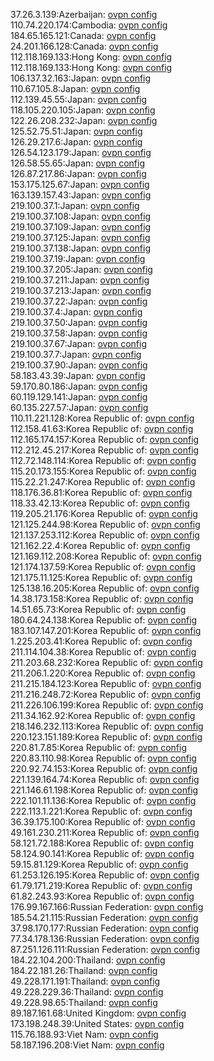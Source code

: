 37.26.3.139:Azerbaijan: [ovpn config](vpn/37_26_3_139.ovpn)  
110.74.220.174:Cambodia: [ovpn config](vpn/110_74_220_174.ovpn)  
184.65.165.121:Canada: [ovpn config](vpn/184_65_165_121.ovpn)  
24.201.166.128:Canada: [ovpn config](vpn/24_201_166_128.ovpn)  
112.118.169.133:Hong Kong: [ovpn config](vpn/112_118_169_133.ovpn)  
112.118.169.133:Hong Kong: [ovpn config](vpn/112_118_169_133.ovpn)  
106.137.32.163:Japan: [ovpn config](vpn/106_137_32_163.ovpn)  
110.67.105.8:Japan: [ovpn config](vpn/110_67_105_8.ovpn)  
112.139.45.55:Japan: [ovpn config](vpn/112_139_45_55.ovpn)  
118.105.220.105:Japan: [ovpn config](vpn/118_105_220_105.ovpn)  
122.26.208.232:Japan: [ovpn config](vpn/122_26_208_232.ovpn)  
125.52.75.51:Japan: [ovpn config](vpn/125_52_75_51.ovpn)  
126.29.217.6:Japan: [ovpn config](vpn/126_29_217_6.ovpn)  
126.54.123.179:Japan: [ovpn config](vpn/126_54_123_179.ovpn)  
126.58.55.65:Japan: [ovpn config](vpn/126_58_55_65.ovpn)  
126.87.217.86:Japan: [ovpn config](vpn/126_87_217_86.ovpn)  
153.175.125.67:Japan: [ovpn config](vpn/153_175_125_67.ovpn)  
163.139.157.43:Japan: [ovpn config](vpn/163_139_157_43.ovpn)  
219.100.37.1:Japan: [ovpn config](vpn/219_100_37_1.ovpn)  
219.100.37.108:Japan: [ovpn config](vpn/219_100_37_108.ovpn)  
219.100.37.109:Japan: [ovpn config](vpn/219_100_37_109.ovpn)  
219.100.37.125:Japan: [ovpn config](vpn/219_100_37_125.ovpn)  
219.100.37.138:Japan: [ovpn config](vpn/219_100_37_138.ovpn)  
219.100.37.19:Japan: [ovpn config](vpn/219_100_37_19.ovpn)  
219.100.37.205:Japan: [ovpn config](vpn/219_100_37_205.ovpn)  
219.100.37.211:Japan: [ovpn config](vpn/219_100_37_211.ovpn)  
219.100.37.213:Japan: [ovpn config](vpn/219_100_37_213.ovpn)  
219.100.37.22:Japan: [ovpn config](vpn/219_100_37_22.ovpn)  
219.100.37.4:Japan: [ovpn config](vpn/219_100_37_4.ovpn)  
219.100.37.50:Japan: [ovpn config](vpn/219_100_37_50.ovpn)  
219.100.37.58:Japan: [ovpn config](vpn/219_100_37_58.ovpn)  
219.100.37.67:Japan: [ovpn config](vpn/219_100_37_67.ovpn)  
219.100.37.7:Japan: [ovpn config](vpn/219_100_37_7.ovpn)  
219.100.37.90:Japan: [ovpn config](vpn/219_100_37_90.ovpn)  
58.183.43.39:Japan: [ovpn config](vpn/58_183_43_39.ovpn)  
59.170.80.186:Japan: [ovpn config](vpn/59_170_80_186.ovpn)  
60.119.129.141:Japan: [ovpn config](vpn/60_119_129_141.ovpn)  
60.135.227.57:Japan: [ovpn config](vpn/60_135_227_57.ovpn)  
110.11.221.128:Korea Republic of: [ovpn config](vpn/110_11_221_128.ovpn)  
112.158.41.63:Korea Republic of: [ovpn config](vpn/112_158_41_63.ovpn)  
112.165.174.157:Korea Republic of: [ovpn config](vpn/112_165_174_157.ovpn)  
112.212.45.217:Korea Republic of: [ovpn config](vpn/112_212_45_217.ovpn)  
112.72.148.114:Korea Republic of: [ovpn config](vpn/112_72_148_114.ovpn)  
115.20.173.155:Korea Republic of: [ovpn config](vpn/115_20_173_155.ovpn)  
115.22.21.247:Korea Republic of: [ovpn config](vpn/115_22_21_247.ovpn)  
118.176.36.81:Korea Republic of: [ovpn config](vpn/118_176_36_81.ovpn)  
118.33.42.13:Korea Republic of: [ovpn config](vpn/118_33_42_13.ovpn)  
119.205.21.176:Korea Republic of: [ovpn config](vpn/119_205_21_176.ovpn)  
121.125.244.98:Korea Republic of: [ovpn config](vpn/121_125_244_98.ovpn)  
121.137.253.112:Korea Republic of: [ovpn config](vpn/121_137_253_112.ovpn)  
121.162.22.4:Korea Republic of: [ovpn config](vpn/121_162_22_4.ovpn)  
121.169.112.208:Korea Republic of: [ovpn config](vpn/121_169_112_208.ovpn)  
121.174.137.59:Korea Republic of: [ovpn config](vpn/121_174_137_59.ovpn)  
121.175.11.125:Korea Republic of: [ovpn config](vpn/121_175_11_125.ovpn)  
125.138.16.205:Korea Republic of: [ovpn config](vpn/125_138_16_205.ovpn)  
14.38.173.158:Korea Republic of: [ovpn config](vpn/14_38_173_158.ovpn)  
14.51.65.73:Korea Republic of: [ovpn config](vpn/14_51_65_73.ovpn)  
180.64.24.138:Korea Republic of: [ovpn config](vpn/180_64_24_138.ovpn)  
183.107.147.201:Korea Republic of: [ovpn config](vpn/183_107_147_201.ovpn)  
1.225.203.41:Korea Republic of: [ovpn config](vpn/1_225_203_41.ovpn)  
211.114.104.38:Korea Republic of: [ovpn config](vpn/211_114_104_38.ovpn)  
211.203.68.232:Korea Republic of: [ovpn config](vpn/211_203_68_232.ovpn)  
211.206.1.220:Korea Republic of: [ovpn config](vpn/211_206_1_220.ovpn)  
211.215.184.123:Korea Republic of: [ovpn config](vpn/211_215_184_123.ovpn)  
211.216.248.72:Korea Republic of: [ovpn config](vpn/211_216_248_72.ovpn)  
211.226.106.199:Korea Republic of: [ovpn config](vpn/211_226_106_199.ovpn)  
211.34.162.92:Korea Republic of: [ovpn config](vpn/211_34_162_92.ovpn)  
218.146.232.113:Korea Republic of: [ovpn config](vpn/218_146_232_113.ovpn)  
220.123.151.189:Korea Republic of: [ovpn config](vpn/220_123_151_189.ovpn)  
220.81.7.85:Korea Republic of: [ovpn config](vpn/220_81_7_85.ovpn)  
220.83.110.98:Korea Republic of: [ovpn config](vpn/220_83_110_98.ovpn)  
220.92.74.153:Korea Republic of: [ovpn config](vpn/220_92_74_153.ovpn)  
221.139.164.74:Korea Republic of: [ovpn config](vpn/221_139_164_74.ovpn)  
221.146.61.198:Korea Republic of: [ovpn config](vpn/221_146_61_198.ovpn)  
222.101.11.136:Korea Republic of: [ovpn config](vpn/222_101_11_136.ovpn)  
222.113.1.221:Korea Republic of: [ovpn config](vpn/222_113_1_221.ovpn)  
36.39.175.100:Korea Republic of: [ovpn config](vpn/36_39_175_100.ovpn)  
49.161.230.211:Korea Republic of: [ovpn config](vpn/49_161_230_211.ovpn)  
58.121.72.188:Korea Republic of: [ovpn config](vpn/58_121_72_188.ovpn)  
58.124.90.141:Korea Republic of: [ovpn config](vpn/58_124_90_141.ovpn)  
59.15.81.129:Korea Republic of: [ovpn config](vpn/59_15_81_129.ovpn)  
61.253.126.195:Korea Republic of: [ovpn config](vpn/61_253_126_195.ovpn)  
61.79.171.219:Korea Republic of: [ovpn config](vpn/61_79_171_219.ovpn)  
61.82.243.93:Korea Republic of: [ovpn config](vpn/61_82_243_93.ovpn)  
176.99.167.166:Russian Federation: [ovpn config](vpn/176_99_167_166.ovpn)  
185.54.21.115:Russian Federation: [ovpn config](vpn/185_54_21_115.ovpn)  
37.98.170.177:Russian Federation: [ovpn config](vpn/37_98_170_177.ovpn)  
77.34.178.136:Russian Federation: [ovpn config](vpn/77_34_178_136.ovpn)  
87.251.126.111:Russian Federation: [ovpn config](vpn/87_251_126_111.ovpn)  
184.22.104.200:Thailand: [ovpn config](vpn/184_22_104_200.ovpn)  
184.22.181.26:Thailand: [ovpn config](vpn/184_22_181_26.ovpn)  
49.228.171.191:Thailand: [ovpn config](vpn/49_228_171_191.ovpn)  
49.228.229.36:Thailand: [ovpn config](vpn/49_228_229_36.ovpn)  
49.228.98.65:Thailand: [ovpn config](vpn/49_228_98_65.ovpn)  
89.187.161.68:United Kingdom: [ovpn config](vpn/89_187_161_68.ovpn)  
173.198.248.39:United States: [ovpn config](vpn/173_198_248_39.ovpn)  
115.76.188.93:Viet Nam: [ovpn config](vpn/115_76_188_93.ovpn)  
58.187.196.208:Viet Nam: [ovpn config](vpn/58_187_196_208.ovpn)  
